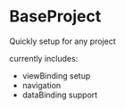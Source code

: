 # BaseProject

Quickly setup for any project

currently includes:
- viewBinding setup
- navigation
- dataBinding support
